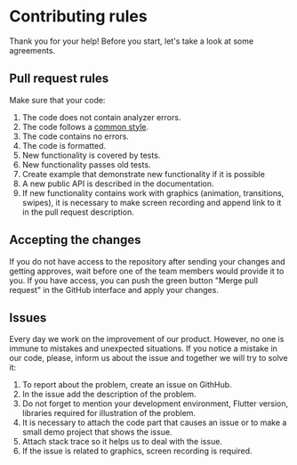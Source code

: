 # Contributing rules

Thank you for your help! Before you start, let's take a look at some agreements.

## Pull request rules

Make sure that your code:

1.	The code does not contain analyzer errors. 
2.	The code follows a [common style](https://dart.dev/guides/language/effective-dart/style). 
3.	The code contains no errors. 
4.	The code is formatted. 
5.	New functionality is covered by tests. 
6.	New functionality passes old tests. 
7.	Create example that demonstrate new functionality if it is possible
8.	A new public API is described in the documentation. 
9.	If new functionality contains work with graphics (animation, transitions, swipes), 
it is necessary to make screen recording and append link to it in the pull request description. 

## Accepting the changes

If you do not have access to the repository after sending your changes and getting approves,
wait before one of the team members would provide it to you. If you have access, you can push the
green button "Merge pull request" in the GitHub interface and apply your changes. 

## Issues

Every day we work on the improvement of our product. However, no one is immune to mistakes and
unexpected situations. If you notice a mistake in our code, please, inform us about the issue and 
together we will try to solve it: 

1.	To report about the problem, create an issue on GithHub. 
2.	In the issue add the description of the problem. 
3.	Do not forget to mention your development environment, Flutter version, libraries required for
illustration of the problem. 
4.	It is necessary to attach the code part that causes an issue or to make a small demo project 
that shows the issue. 
5.	Attach stack trace so it helps us to deal with the issue. 
6.	If the issue is related to graphics, screen recording is required.
